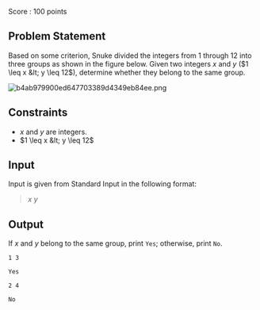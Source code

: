 Score : $100$ points

## Problem Statement

Based on some criterion, Snuke divided the integers from $1$ through $12$ into three groups as shown in the figure below.
Given two integers $x$ and $y$ ($1 \leq x &lt; y \leq 12$), determine whether they belong to the same group.

![b4ab979900ed647703389d4349eb84ee.png](https://atcoder.jp/img/arc074/b4ab979900ed647703389d4349eb84ee.png)

## Constraints

- $x$ and $y$ are integers.
- $1 \leq x &lt; y \leq 12$

## Input

Input is given from Standard Input in the following format:

> $x$ $y$

## Output

If $x$ and $y$ belong to the same group, print `Yes`; otherwise, print `No`.

```input1
1 3
```

```output1
Yes
```

```input2
2 4
```

```output2
No
```